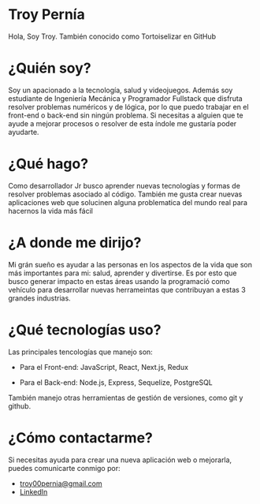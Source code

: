 # Troy Pernía
Hola, Soy Troy. También conocido como Tortoiselizar en GitHub

# ¿Quién soy?
Soy un apacionado a la tecnología, salud y videojuegos. Además soy estudiante de Ingeniería Mecánica y Programador Fullstack que disfruta resolver problemas numéricos y  de lógica, por lo que puedo trabajar en el front-end o back-end sin ningún problema. Si necesitas a alguien que te ayude a mejorar procesos o resolver de esta índole me gustaría poder ayudarte.

# ¿Qué hago?
Como desarrollador Jr busco aprender nuevas tecnologías y formas de resolver problemas asociado al código. También me gusta crear nuevas aplicaciones web que solucinen alguna problematica del mundo real para hacernos la vida más fácil

# ¿A donde me dirijo?
Mi grán sueño es ayudar a las personas en los aspectos de la vida que son más importantes para mi: salud, aprender y divertirse. Es por esto que busco generar impacto en estas áreas usando la programació como vehículo para desarrollar nuevas herrameintas que contribuyan a estas 3 grandes industrias.

# ¿Qué tecnologías uso?
Las principales tencologías que manejo son:

* Para el Front-end: JavaScript, React, Next.js, Redux

* Para el Back-end: Node.js, Express, Sequelize, PostgreSQL

También manejo otras herramientas de gestión de versiones, como git y github.

# ¿Cómo contactarme?
Si necesitas ayuda para crear una nueva aplicación web o mejorarla, puedes comunicarte conmigo por:

* troy00pernia@gmail.com
* [LinkedIn](https://www.linkedin.com/in/troy-dj-pernia/)
